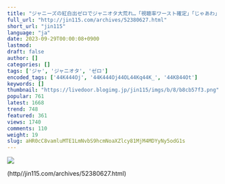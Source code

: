 ```yaml
---
title: "ジャニーズの紅白出ゼロでジャニオタ大荒れ…「視聴率ワースト確定」「じゃあわ」 オゲーム速報＠刃"
full_url: "http://jin115.com/archives/52380627.html"
short_url: "jin115"
language: "ja"
date: 2023-09-29T00:00:08+0900
lastmod: 
draft: false
author: []
categories: []
tags: ['ジャ', 'ジャニオタ', 'ゼロ']
encoded_tags: ['44K444Oj', '44K444Oj44OL44Kq44K_', '44K844Ot']
keywords: []
thumbnail: "https://livedoor.blogimg.jp/jin115/imgs/b/8/b8cb57f3.png"
popular: 761
latest: 1668
trend: 748
featured: 361
views: 1740
comments: 110
weight: 19
slug: aHR0cC8vamluMTE1LmNvbS9hcmNoaXZlcy81MjM4MDYyNy5odG1s
---
```


![](https://livedoor.blogimg.jp/jin115/imgs/b/8/b8cb57f3.png)



(http//jin115.com/archives/52380627.html)
